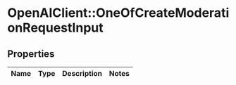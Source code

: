 # OpenAIClient::OneOfCreateModerationRequestInput

## Properties
Name | Type | Description | Notes
------------ | ------------- | ------------- | -------------

